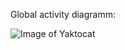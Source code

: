 
Global activity diagramm:

![Image of Yaktocat](http://uml.mvnsearch.org/github/linux-china/plantuml-gist/blob/master/src/main/uml/plantuml_gist.puml)
